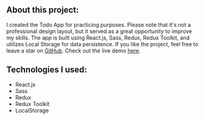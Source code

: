 ## About this project:
I created the Todo App for practicing purposes. Please note that it's not a professional design layout, but it served as a great opportunity to improve my skills. The app is built using React.js, Sass, Redux, Redux Toolkit, and utilizes Local Storage for data persistence. If you like the project, feel free to leave a star on [GitHub](https://github.com/nachat-ayoub/react-todo-app). Check out the live demo [here](https://ayoub-react-todo-app.web.app/).

## Technologies I used:
- React.js
- Sass
- Redux
- Redux Toolkit
- LocalStorage
